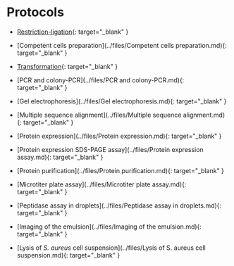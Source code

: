 # Protocols

- [Restriction-ligation](../files/Restriction-ligation.md){: target="_blank" }

- [Competent cells preparation](../files/Competent cells preparation.md){: target="_blank" }

- [Transformation](../files/Transformation.md){: target="_blank" }

- [PCR and colony-PCR](../files/PCR and colony-PCR.md){: target="_blank" }

- [Gel electrophoresis](../files/Gel electrophoresis.md){: target="_blank" }

- [Multiple sequence alignment](../files/Multiple sequence alignment.md){: target="_blank" }

- [Protein expression](../files/Protein expression.md){: target="_blank" }

- [Protein expression SDS-PAGE assay](../files/Protein expression assay.md){: target="_blank" }

- [Protein purification](../files/Protein purification.md){: target="_blank" }

- [Microtiter plate assay](../files/Microtiter plate assay.md){: target="_blank" }

- [Peptidase assay in droplets](../files/Peptidase assay in droplets.md){: target="_blank" }

- [Imaging of the emulsion](../files/Imaging of the emulsion.md){: target="_blank" }

- [Lysis of *S. aureus* cell suspension](../files/Lysis of S. aureus cell suspension.md){: target="_blank" }
